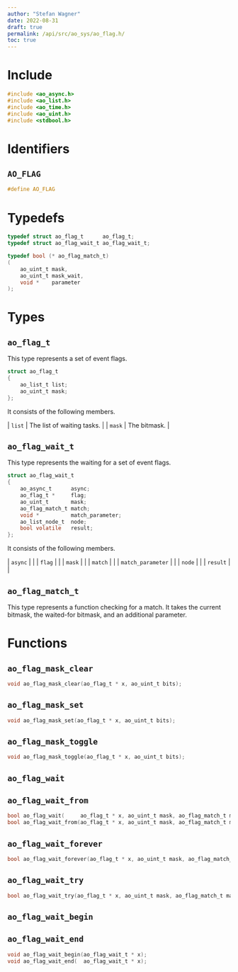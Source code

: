 ```yaml
---
author: "Stefan Wagner"
date: 2022-08-31
draft: true
permalink: /api/src/ao_sys/ao_flag.h/
toc: true
---
```


# Include

```c
#include <ao_async.h>
#include <ao_list.h>
#include <ao_time.h>
#include <ao_uint.h>
#include <stdbool.h>
```

# Identifiers

## `AO_FLAG`

```c
#define AO_FLAG
```

# Typedefs

```c
typedef struct ao_flag_t      ao_flag_t;
typedef struct ao_flag_wait_t ao_flag_wait_t;

typedef bool (* ao_flag_match_t)
(
    ao_uint_t mask,
    ao_uint_t mask_wait,
    void *    parameter
);
```

# Types

## `ao_flag_t`

This type represents a set of event flags.

```c
struct ao_flag_t
{
    ao_list_t list;
    ao_uint_t mask;
};
```

It consists of the following members.

| `list` | The list of waiting tasks. |
| `mask` | The bitmask. |

## `ao_flag_wait_t`

This type represents the waiting for a set of event flags.

```c
struct ao_flag_wait_t
{
    ao_async_t      async;
    ao_flag_t *     flag;
    ao_uint_t       mask;
    ao_flag_match_t match;
    void *          match_parameter;
    ao_list_node_t  node;
    bool volatile   result;
};
```

It consists of the following members.

| `async` | |
| `flag` | |
| `mask` | |
| `match` | |
| `match_parameter` | |
| `node` | |
| `result` | |

## `ao_flag_match_t`

This type represents a function checking for a match. It takes the current bitmask, the waited-for bitmask, and an additional parameter.

# Functions

## `ao_flag_mask_clear`

```c
void ao_flag_mask_clear(ao_flag_t * x, ao_uint_t bits);
```

## `ao_flag_mask_set`

```c
void ao_flag_mask_set(ao_flag_t * x, ao_uint_t bits);
```

## `ao_flag_mask_toggle`

```c
void ao_flag_mask_toggle(ao_flag_t * x, ao_uint_t bits);
```

## `ao_flag_wait`
## `ao_flag_wait_from`

```c
bool ao_flag_wait(     ao_flag_t * x, ao_uint_t mask, ao_flag_match_t match, void * match_parameter, ao_time_t timeout);
bool ao_flag_wait_from(ao_flag_t * x, ao_uint_t mask, ao_flag_match_t match, void * match_parameter, ao_time_t timeout, ao_time_t beginning);
```

## `ao_flag_wait_forever`

```c
bool ao_flag_wait_forever(ao_flag_t * x, ao_uint_t mask, ao_flag_match_t match, void * match_parameter);
```

## `ao_flag_wait_try`

```c
bool ao_flag_wait_try(ao_flag_t * x, ao_uint_t mask, ao_flag_match_t match, void * match_parameter);
```

## `ao_flag_wait_begin`
## `ao_flag_wait_end`

```c
void ao_flag_wait_begin(ao_flag_wait_t * x);
void ao_flag_wait_end(  ao_flag_wait_t * x);
```
